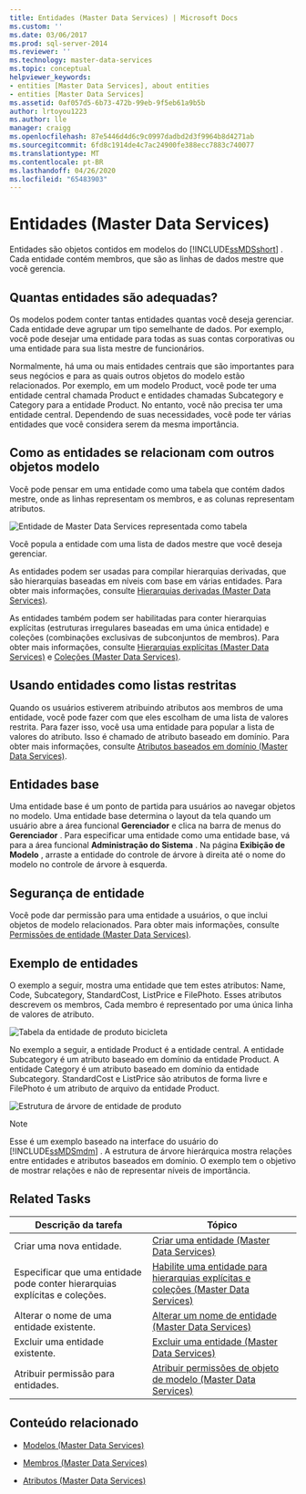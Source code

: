 ```yaml
---
title: Entidades (Master Data Services) | Microsoft Docs
ms.custom: ''
ms.date: 03/06/2017
ms.prod: sql-server-2014
ms.reviewer: ''
ms.technology: master-data-services
ms.topic: conceptual
helpviewer_keywords:
- entities [Master Data Services], about entities
- entities [Master Data Services]
ms.assetid: 0af057d5-6b73-472b-99eb-9f5eb61a9b5b
author: lrtoyou1223
ms.author: lle
manager: craigg
ms.openlocfilehash: 87e5446d4d6c9c0997dadbd2d3f9964b8d4271ab
ms.sourcegitcommit: 6fd8c1914de4c7ac24900fe388ecc7883c740077
ms.translationtype: MT
ms.contentlocale: pt-BR
ms.lasthandoff: 04/26/2020
ms.locfileid: "65483903"
---
```

# <a name="entities-master-data-services"></a>Entidades (Master Data Services)
  Entidades são objetos contidos em modelos do [!INCLUDE[ssMDSshort](../includes/ssmdsshort-md.md)] . Cada entidade contém membros, que são as linhas de dados mestre que você gerencia.  
  
## <a name="how-many-entities-are-appropriate"></a>Quantas entidades são adequadas?  
 Os modelos podem conter tantas entidades quantas você deseja gerenciar. Cada entidade deve agrupar um tipo semelhante de dados. Por exemplo, você pode desejar uma entidade para todas as suas contas corporativas ou uma entidade para sua lista mestre de funcionários.  
  
 Normalmente, há uma ou mais entidades centrais que são importantes para seus negócios e para as quais outros objetos do modelo estão relacionados. Por exemplo, em um modelo Product, você pode ter uma entidade central chamada Product e entidades chamadas Subcategory e Category para a entidade Product. No entanto, você não precisa ter uma entidade central. Dependendo de suas necessidades, você pode ter várias entidades que você considera serem da mesma importância.  
  
## <a name="how-entities-relate-to-other-model-objects"></a>Como as entidades se relacionam com outros objetos modelo  
 Você pode pensar em uma entidade como uma tabela que contém dados mestre, onde as linhas representam os membros, e as colunas representam atributos.  
  
 ![Entidade de Master Data Services representada como tabela](../../2014/master-data-services/media/mds-conc-entity-table.gif "Entidade de Master Data Services representada como tabela")  
  
 Você popula a entidade com uma lista de dados mestre que você deseja gerenciar.  
  
 As entidades podem ser usadas para compilar hierarquias derivadas, que são hierarquias baseadas em níveis com base em várias entidades. Para obter mais informações, consulte [Hierarquias derivadas &#40;Master Data Services&#41;](derived-hierarchies-master-data-services.md).  
  
 As entidades também podem ser habilitadas para conter hierarquias explícitas (estruturas irregulares baseadas em uma única entidade) e coleções (combinações exclusivas de subconjuntos de membros). Para obter mais informações, consulte [Hierarquias explícitas &#40;Master Data Services&#41;](../../2014/master-data-services/explicit-hierarchies-master-data-services.md) e [Coleções &#40;Master Data Services&#41;](../../2014/master-data-services/collections-master-data-services.md).  
  
## <a name="using-entities-as-constrained-lists"></a>Usando entidades como listas restritas  
 Quando os usuários estiverem atribuindo atributos aos membros de uma entidade, você pode fazer com que eles escolham de uma lista de valores restrita. Para fazer isso, você usa uma entidade para popular a lista de valores do atributo. Isso é chamado de atributo baseado em domínio. Para obter mais informações, consulte [Atributos baseados em domínio &#40;Master Data Services&#41;](../../2014/master-data-services/domain-based-attributes-master-data-services.md).  
  
## <a name="base-entities"></a>Entidades base  
 Uma entidade base é um ponto de partida para usuários ao navegar objetos no modelo. Uma entidade base determina o layout da tela quando um usuário abre a área funcional **Gerenciador** e clica na barra de menus do **Gerenciador** . Para especificar uma entidade como uma entidade base, vá para a área funcional **Administração do Sistema** . Na página **Exibição de Modelo** , arraste a entidade do controle de árvore à direita até o nome do modelo no controle de árvore à esquerda.  
  
## <a name="entity-security"></a>Segurança de entidade  
 Você pode dar permissão para uma entidade a usuários, o que inclui objetos de modelo relacionados. Para obter mais informações, consulte [Permissões de entidade &#40;Master Data Services&#41;](../../2014/master-data-services/entity-permissions-master-data-services.md).  
  
## <a name="entity-examples"></a>Exemplo de entidades  
 O exemplo a seguir, mostra uma entidade que tem estes atributos: Name, Code, Subcategory, StandardCost, ListPrice e FilePhoto. Esses atributos descrevem os membros, Cada membro é representado por uma única linha de valores de atributo.  
  
 ![Tabela da entidade de produto bicicleta](../../2014/master-data-services/media/mds-conc-entity-table-w-data.gif "Tabela da entidade de produto bicicleta")  
  
 No exemplo a seguir, a entidade Product é a entidade central. A entidade Subcategory é um atributo baseado em domínio da entidade Product. A entidade Category é um atributo baseado em domínio da entidade Subcategory. StandardCost e ListPrice são atributos de forma livre e FilePhoto é um atributo de arquivo da entidade Product.  
  
 ![Estrutura de árvore de entidade de produto](../../2014/master-data-services/media/mds-conc-entity-ui.gif "Estrutura de árvore de entidade de produto")  
  
> [!NOTE]  
>  Esse é um exemplo baseado na interface do usuário do [!INCLUDE[ssMDSmdm](../includes/ssmdsmdm-md.md)] . A estrutura de árvore hierárquica mostra relações entre entidades e atributos baseados em domínio. O exemplo tem o objetivo de mostrar relações e não de representar níveis de importância.  
  
## <a name="related-tasks"></a>Related Tasks  
  
|Descrição da tarefa|Tópico|  
|----------------------|-----------|  
|Criar uma nova entidade.|[Criar uma entidade &#40;Master Data Services&#41;](../../2014/master-data-services/create-an-entity-master-data-services.md)|  
|Especificar que uma entidade pode conter hierarquias explícitas e coleções.|[Habilite uma entidade para hierarquias explícitas e coleções &#40;Master Data Services&#41;](../../2014/master-data-services/enable-an-entity-for-explicit-hierarchies-and-collections-master-data-services.md)|  
|Alterar o nome de uma entidade existente.|[Alterar um nome de entidade &#40;Master Data Services&#41;](edit-an-entity-master-data-services.md)|  
|Excluir uma entidade existente.|[Excluir uma entidade &#40;Master Data Services&#41;](../../2014/master-data-services/delete-an-entity-master-data-services.md)|  
|Atribuir permissão para entidades.|[Atribuir permissões de objeto de modelo &#40;Master Data Services&#41;](../../2014/master-data-services/assign-model-object-permissions-master-data-services.md)|  
  
## <a name="related-content"></a>Conteúdo relacionado  
  
-   [Modelos &#40;Master Data Services&#41;](../../2014/master-data-services/models-master-data-services.md)  
  
-   [Membros &#40;Master Data Services&#41;](../../2014/master-data-services/members-master-data-services.md)  
  
-   [Atributos &#40;Master Data Services&#41;](../../2014/master-data-services/attributes-master-data-services.md)  
  
  
